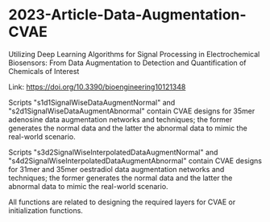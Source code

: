 # 2023-Article-Data-Augmentation-CVAE

Utilizing Deep Learning Algorithms for Signal Processing in Electrochemical Biosensors: From Data Augmentation to Detection and Quantification of Chemicals of Interest

Link: https://doi.org/10.3390/bioengineering10121348

Scripts "s1d1SignalWiseDataAugmentNormal" and "s2d1SignalWiseDataAugmentAbnormal" contain CVAE designs for 35mer adenosine data augmentation networks and techniques; the former generates the normal data and the latter the abnormal data to mimic the real-world scenario.

Scripts "s3d2SignalWiseInterpolatedDataAugmentNormal" and "s4d2SignalWiseInterpolatedDataAugmentAbnormal" contain CVAE designs for 31mer and 35mer oestradiol data augmentation networks and techniques; the former generates the normal data and the latter the abnormal data to mimic the real-world scenario.

All functions are related to designing the required layers for CVAE or initialization functions.
